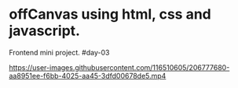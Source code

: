 # offCanvas using html, css and javascript.
Frontend mini project. #day-03



https://user-images.githubusercontent.com/116510605/206777680-aa8951ee-f6bb-4025-aa45-3dfd00678de5.mp4

